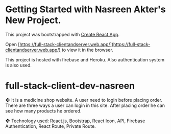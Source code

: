 # Getting Started with Nasreen Akter's New Project.

This project was bootstrapped with [Create React App](https://github.com/facebook/create-react-app).


Open [https://full-stack-clientandserver.web.app/](https://full-stack-clientandserver.web.app/) to view it in the browser.

This project is hosted with firebase and Heroku.
Also authentication system is also used.


# full-stack-client-dev-nasreen

❖	It is a medicine shop website. A user need to login before placing order. There are three ways a user can login in this site. After placing order he can see how many products he ordered.

❖	Technology used:  React.js, Bootstrap, React Icon, API, Firebase Authentication, React Route, Private Route.
